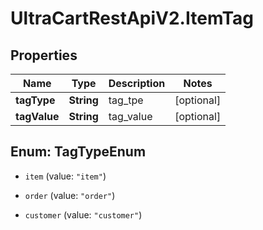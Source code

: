 # UltraCartRestApiV2.ItemTag

## Properties

Name | Type | Description | Notes
------------ | ------------- | ------------- | -------------
**tagType** | **String** | tag_tpe | [optional] 
**tagValue** | **String** | tag_value | [optional] 



## Enum: TagTypeEnum


* `item` (value: `"item"`)

* `order` (value: `"order"`)

* `customer` (value: `"customer"`)




